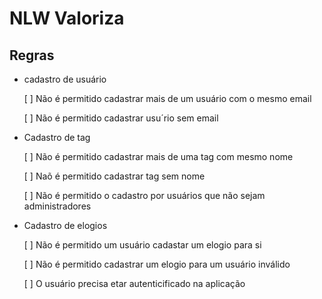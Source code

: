 # NLW Valoriza

## Regras

- cadastro de usuário

    [ ] Não é permitido cadastrar mais de um usuário com o mesmo email

    [ ] Não é permitido cadastrar usu´rio sem email

- Cadastro de tag

    [ ] Não é permitido cadastrar mais de uma tag com mesmo nome

    [ ] Naõ é permitido cadastrar tag sem nome

    [ ] Não é permitido o cadastro por usuários que não sejam administradores

- Cadastro de elogios

    [ ] Não é permitido um usuário cadastar um elogio para si

    [ ] Não é permitido cadastrar um elogio para um usuário inválido

    [ ] O usuário precisa etar autenticificado na aplicação